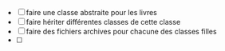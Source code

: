 * [ ] faire une classe abstraite pour les livres
* [ ] faire hériter différentes classes de cette classe
* [ ] faire des fichiers archives pour chacune des classes filles
* [ ]
